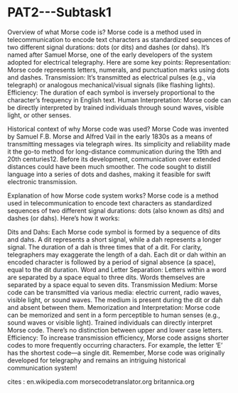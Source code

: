 # PAT2---Subtask1
Overview of what Morse code is?
Morse code is a method used in telecommunication to encode text characters as standardized sequences of two different signal durations: dots (or dits) and dashes (or dahs). It’s named after Samuel Morse, one of the early developers of the system adopted for electrical telegraphy. Here are some key points:
Representation: Morse code represents letters, numerals, and punctuation marks using dots and dashes.
Transmission: It’s transmitted as electrical pulses (e.g., via telegraph) or analogous mechanical/visual signals (like flashing lights).
Efficiency: The duration of each symbol is inversely proportional to the character’s frequency in English text.
Human Interpretation: Morse code can be directly interpreted by trained individuals through sound waves, visible light, or other senses.

Historical context of why Morse code was used?
 Morse Code was invented by Samuel F.B. Morse and Alfred Vail in the early 1830s as a means of transmitting messages via telegraph wires. Its simplicity and reliability made it the go-to method for long-distance communication during the 19th and 20th centuries12. Before its development, communication over extended distances could have been much smoother. The code sought to distill language into a series of dots and dashes, making it feasible for swift electronic transmission.

Explanation of how Morse code system works?
Morse code is a method used in telecommunication to encode text characters as standardized sequences of two different signal durations: dots (also known as dits) and dashes (or dahs). Here’s how it works:

Dits and Dahs:
Each Morse code symbol is formed by a sequence of dits and dahs.
A dit represents a short signal, while a dah represents a longer signal.
The duration of a dah is three times that of a dit.
For clarity, telegraphers may exaggerate the length of a dah.
Each dit or dah within an encoded character is followed by a period of signal absence (a space), equal to the dit duration.
Word and Letter Separation:
Letters within a word are separated by a space equal to three dits.
Words themselves are separated by a space equal to seven dits.
Transmission Medium:
Morse code can be transmitted via various media: electric current, radio waves, visible light, or sound waves.
The medium is present during the dit or dah and absent between them.
Memorization and Interpretation:
Morse code can be memorized and sent in a form perceptible to human senses (e.g., sound waves or visible light).
Trained individuals can directly interpret Morse code.
There’s no distinction between upper and lower case letters.
Efficiency:
To increase transmission efficiency, Morse code assigns shorter codes to more frequently occurring characters.
For example, the letter ‘E’ has the shortest code—a single dit.
Remember, Morse code was originally developed for telegraphy and remains an intriguing historical communication system! 
 
cites : en.wikipedia.com morsecodetranslator.org britannica.org
 
